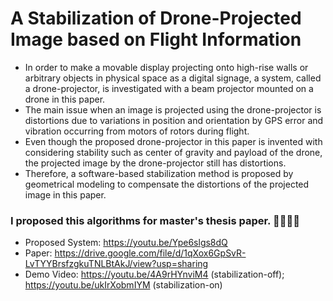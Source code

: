 # A Stabilization of Drone-Projected Image based on Flight Information
- In order to make a movable display projecting onto high-rise walls or arbitrary objects in physical space as a digital signage, a system, called a drone-projector, is investigated with a beam projector mounted on a drone in this paper. 
- The main issue when an image is projected using the drone-projector is distortions due to variations in position and orientation by GPS error and vibration occurring from motors of rotors during flight. 
- Even though the proposed drone-projector in this paper is invented with considering stability such as center of gravity and payload of the drone, the projected image by the drone-projector still has distortions.
- Therefore, a software-based stabilization method is proposed by geometrical
modeling to compensate the distortions of the projected image in this paper.

### I proposed this algorithms for master's thesis paper. 📒📕📗📘
- Proposed System: https://youtu.be/Ype6slgs8dQ
- Paper: https://drive.google.com/file/d/1qXox6GpSvR-LvTYYBrsfzgkuTNLBtAkJ/view?usp=sharing
- Demo Video: https://youtu.be/4A9rHYnviM4 (stabilization-off); https://youtu.be/ukIrXobmIYM (stabilization-on)



